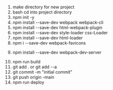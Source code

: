 <!--WebPack project setup for webpack.dev and webpack.prod-->

1. make directory for new project
2. bash cd into project directory
3. npm init -y <!--initializes NPM with project-->
4. npm install --save-dev webpack webpack-cli <!--Installs webpack-->
5. npm install --save-dev html-webpack-plugin <!--Installs HTML webpack plugin-->
6. npm install --save-dev style-loader css-Loader <!--Installs CSS Loader-->
7. npm install --save-dev html-loader <!--Installs HTML Loader - To allow images to be loaded -->
8. npm i --save-dev webpack-favicons <!--install Favicon -->
<!-- once you have favicons in directory, open webpack.common.js and uncomment newFavIcons, make sure directory and file name is correct -->
9. npm install --save-dev webpack-dev-server <!--To use Webpack dev server-->

<!--To update GitHub repo-->

10. npm run build <!--npm run build to initiate script for the package.json to transpile the code-->
11. git add . or git add --a <!--add content-->
12. git commit -m "initial commit" <!--commit content-->
13. git push origin -main <!--push commit to origin-->
14. npm run deploy <!--npm run deploy when you are ready to deploy the project and create GitHub page for repo-->

